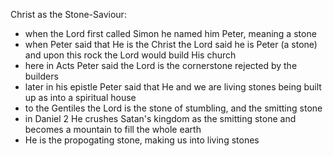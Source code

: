 Christ as the Stone-Saviour:
- when the Lord first called Simon he named him Peter, meaning a stone
- when Peter said that He is the Christ the Lord said he is Peter (a stone) and upon this rock the Lord would build His church
- here in Acts Peter said the Lord is the cornerstone rejected by the builders
- later in his epistle Peter said that He and we are living stones being built up as into a spiritual house
- to the Gentiles the Lord is the stone of stumbling, and the smitting stone
- in Daniel 2 He crushes Satan's kingdom as the smitting stone and becomes a mountain to fill the whole earth
- He is the propogating stone, making us into living stones

